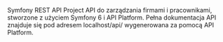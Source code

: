 Symfony REST API Project
API do zarządzania firmami i pracownikami, stworzone z użyciem Symfony 6 i API Platform.
Pełna dokumentacja API znajduje się pod adresem localhost/api/ wygenerowana za pomocą API Platform.
